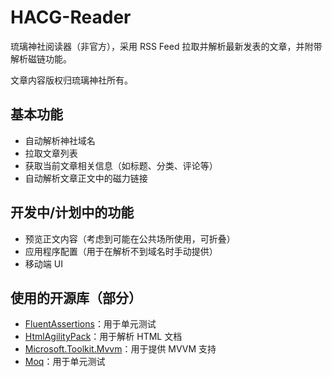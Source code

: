 # HACG-Reader
琉璃神社阅读器（非官方），采用 RSS Feed 拉取并解析最新发表的文章，并附带解析磁链功能。

文章内容版权归琉璃神社所有。

## 基本功能
- 自动解析神社域名
- 拉取文章列表
- 获取当前文章相关信息（如标题、分类、评论等）
- 自动解析文章正文中的磁力链接

## 开发中/计划中的功能
- 预览正文内容（考虑到可能在公共场所使用，可折叠）
- 应用程序配置（用于在解析不到域名时手动提供）
- 移动端 UI

## 使用的开源库（部分）
- [FluentAssertions](https://www.nuget.org/packages/FluentAssertions)：用于单元测试
- [HtmlAgilityPack](https://www.nuget.org/packages/HtmlAgilityPack)：用于解析 HTML 文档
- [Microsoft.Toolkit.Mvvm](https://www.nuget.org/packages/Microsoft.Toolkit.Mvvm)：用于提供 MVVM 支持
- [Moq](https://www.nuget.org/packages/Moq)：用于单元测试
